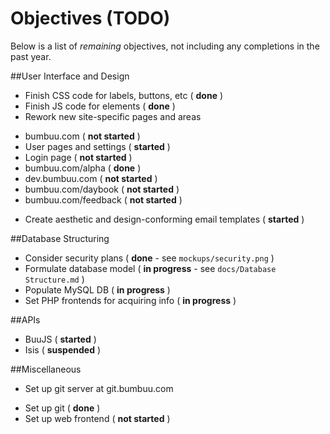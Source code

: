 Objectives (TODO)
=================

Below is a list of _remaining_ objectives, not including any completions in the past year.


##User Interface and Design
* Finish CSS code for labels, buttons, etc ( **done** )
* Finish JS code for elements ( **done** )
* Rework new site-specific pages and areas
 - bumbuu.com ( **not started** )
 - User pages and settings ( **started** )
 - Login page ( **not started** )
 - bumbuu.com/alpha ( **done** )
 - dev.bumbuu.com ( **not started** )
 - bumbuu.com/daybook ( **not started** )
 - bumbuu.com/feedback ( **not started** )
* Create aesthetic and design-conforming email templates ( **started** )

##Database Structuring
* Consider security plans ( **done** - see `mockups/security.png` )
* Formulate database model ( **in progress** - see `docs/Database Structure.md` )
* Populate MySQL DB ( **in progress** )
* Set PHP frontends for acquiring info ( **in progress** )

##APIs
* BuuJS ( **started** )
* Isis ( **suspended** )

##Miscellaneous
* Set up git server at git.bumbuu.com
 - Set up git ( **done** )
 - Set up web frontend ( **not started** )

